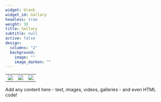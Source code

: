 ```yaml
---
widget: blank
widget_id: Gallary
headless: true
weight: 30
title: Gallary
subtitle: null
active: false
design:
  columns: "2"
  background:
    image: ""
    image_darken: ""
---
```

<table><tr>
    <td><img src="https://s4.ax1x.com/2021/12/19/TZJyYq.jpg"></td>
    <td><img src="https://s4.ax1x.com/2021/12/19/TZJgpV.jpg"></td>
    <td><img src="https://s4.ax1x.com/2021/12/19/TZJ6f0.jpg"></td>
</tr></table>

Add any content here - text, images, videos, galleries - and even HTML code!